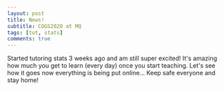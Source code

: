 ```yaml
---
layout: post
title: News!
subtitle: COGS2020 at MQ
tags: [tut, stats]
comments: true
---
```


Started tutoring stats 3 weeks ago and am still super excited! It's amazing how much you get to learn (every day) once you start teaching.
Let's see how it goes now everything is being put online... Keep safe everyone and stay home!
